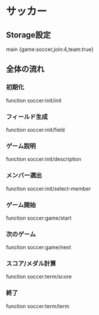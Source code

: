 # サッカー

## Storage設定
main {game:soccer,join:4,team:true}

## 全体の流れ
### 初期化
function soccer:init/init
### フィールド生成
function soccer:init/field
### ゲーム説明
function soccer:init/description
### メンバー選出
function soccer:init/select-member
### ゲーム開始
function soccer:game/start
### 次のゲーム
function soccer:game/next
### スコア/メダル計算
function soccer:term/score
### 終了
function soccer:term/term
